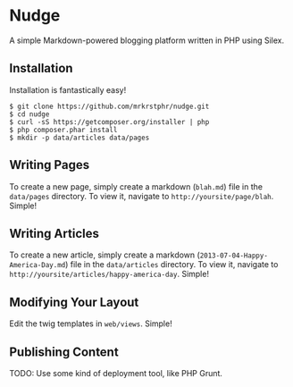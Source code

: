 # Nudge

A simple Markdown-powered blogging platform written in PHP using Silex.

## Installation

Installation is fantastically easy!

    $ git clone https://github.com/mrkrstphr/nudge.git
    $ cd nudge
    $ curl -sS https://getcomposer.org/installer | php
    $ php composer.phar install
    $ mkdir -p data/articles data/pages

## Writing Pages

To create a new page, simply create a markdown (`blah.md`) file in the `data/pages` directory. To view it, navigate to `http://yoursite/page/blah`. Simple!

## Writing Articles

To create a new article, simply create a markdown (`2013-07-04-Happy-America-Day.md`) file in the `data/articles` directory. To view it, navigate to `http://yoursite/articles/happy-america-day`. Simple!

## Modifying Your Layout

Edit the twig templates in `web/views`. Simple!

## Publishing Content

TODO: Use some kind of deployment tool, like PHP Grunt.
